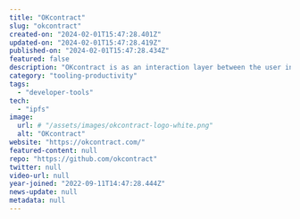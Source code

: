 ```yaml
---
title: "OKcontract"
slug: "okcontract"
created-on: "2024-02-01T15:47:28.401Z"
updated-on: "2024-02-01T15:47:28.419Z"
published-on: "2024-02-01T15:47:28.434Z"
featured: false
description: "OKcontract is as an interaction layer between the user interface and the smart contracts. OKcontract makes it easier for developers to specify transactions, implement and handle smart contract interactions."
category: "tooling-productivity"
tags:
  - "developer-tools"
tech:
  - "ipfs"
image:
  url: # "/assets/images/okcontract-logo-white.png"
  alt: "OKcontract"
website: "https://okcontract.com/"
featured-content: null
repo: "https://github.com/okcontract"
twitter: null
video-url: null
year-joined: "2022-09-11T14:47:28.444Z"
news-update: null
metadata: null
---
```

